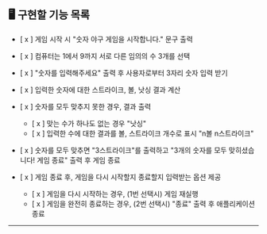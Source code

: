 
## 🖥️ 구현할 기능 목록

- [ x ] 게임 시작 시 "숫자 야구 게임을 시작합니다." 문구 출력

- [ x ] 컴퓨터는 1에서 9까지 서로 다른 임의의 수 3개를 선택

- [ x ] "숫자를 입력해주세요" 출력 후 사용자로부터 3자리 숫자 입력 받기

- [ x ] 입력한 숫자에 대한 스트라이크, 볼, 낫싱 결과 계산

- [ x ] 숫자를 모두 맞추지 못한 경우, 결과 출력
    - [ x ] 맞는 수가 하나도 없는 경우 "낫싱"
    - [ x ] 입력한 수에 대한 결과를 볼, 스트라이크 개수로 표시 "n볼 n스트라이크"

- [ x ] 숫자를 모두 맞추면 "3스트라이크"를 출력하고 "3개의 숫자를 모두 맞히셨습니다! 게임 종료" 출력 후 게임 종료

- [ x ] 게임 종료 후, 게임을 다시 시작할지 종료할지 입력받는 옵션 제공
    - [ x ] 게임을 다시 시작하는 경우, (1번 선택시) 게임 재실행
    - [ x ] 게임을 완전히 종료하는 경우, (2번 선택시) "종료" 출력 후 애플리케이션 종료


---